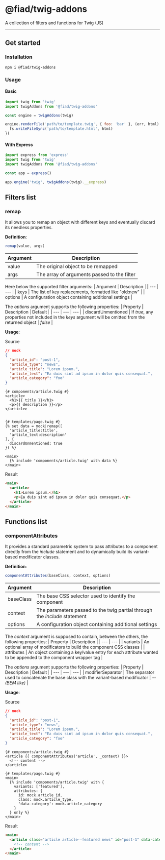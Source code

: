 # @fiad/twig-addons

A collection of filters and functions for Twig (JS)

---

## Get started

### Installation
```
npm i @fiad/twig-addons
```

### Usage

#### Basic
```js
import twig from 'twig'
import twigAddons from '@fiad/twig-addons'

const engine = twigAddons(twig)

engine.renderFile('path/to/template.twig', { foo: 'bar' }, (err, html) => {
  fs.writeFileSync('path/to/template.html', html)
})
```

#### With Express
```js
import express from 'express'
import twig from 'twig'
import twigAddons from '@fiad/twig-addons'

const app = express()

app.engine('twig', twigAddons(twig).__express)
```

## Filters list

### remap
It allows you to remap an object with different keys and eventually discard its needless properties.

__Definition__:
```js
remap(value, args)
```

| Argument | Description |
| --- | --- |
| value | The original object to be remapped |
| args | The array of arguments passed to the filter |

Here below the supported filter arguments:
| Argument | Description |
| --- | --- |
| keys | The list of key replacements, formatted like "old:new" |
| options | A configuration object containing additional settings |

The *options* argument supports the following properties:
| Property | Description | Default |
| --- | --- | --- |
| discardUnmentioned | If *true*, any properties not included in the *keys* argument will be omitted from the returned object | *false* |


__Usage__:

Source
```json
// mock
{
  "article_id": "post-1",
  "article_type": "news",
  "article_title": "Lorem ipsum.",
  "article_text": "Ea duis sint ad ipsum in dolor quis consequat.",
  "article_category": "foo"
}
```

```twig
{# components/article.twig #}
<article>
  <h1>{{ title }}</h1>
  <p>{{ description }}</p>
</article>


{# templates/page.twig #}
{% set data = mock|remap([
  'article_title:title',
  'article_text:description'
], {
  discardUnmentioned: true
}) %}

<main>
  {% include 'components/article.twig' with data %}
</main>
```

Result
```html
<main>
  <article>
    <h1>Lorem ipsum.</h1>
    <p>Ea duis sint ad ipsum in dolor quis consequat.</p>
  </article>
</main>
```

## Functions list

### componentAttributes
It provides a standard parametric system to pass attributes to a component directly from the *include* statement and to dynamically build its variant-based modificator classes.

__Definition__:
```js
componentAttributes(baseClass, context, options)
```

| Argument | Description |
| --- | --- |
| baseClass | The base CSS selector used to identify the component |
| context | The parameters passed to the twig partial through the *include* statement |
| options | A configuration object containing additional  settings |


The *context* argument is supposed to contain, between the others, the following properties:
| Property | Description |
| --- | --- |
| variants | An optional array of modificators to build the component CSS classes |
| attributes | An object containing a key/value entry for each attribute wanted to be appended to the component wrapper tag |


The *options* argument supports the following properties:
| Property | Description | Default |
| --- | --- | --- |
| modifierSeparator | The separator used to concatenate the base class with the variant-based modificator | *-- (BEM like)* |


__Usage__:

Source
```json
// mock
{
  "article_id": "post-1",
  "article_type": "news",
  "article_title": "Lorem ipsum.",
  "article_text": "Ea duis sint ad ipsum in dolor quis consequat.",
  "article_category": "foo"
}
```

```twig
{# components/article.twig #}
<article {{ componentAttributes('article', _context) }}>
  <!-- content -->
</article>

{# templates/page.twig #}
<main>
  {% include 'components/article.twig' with {
    variants: ['featured'],
    attributes: {
      id: mock.article_id,
      class: mock.article_type,
      'data-category': mock.article_category
    }
  } only %}
</main>
```
Result
```html
<main>
  <article class="article article--featured news" id="post-1" data-category="foo">
    <!-- content -->
  </article>
</main>
```

